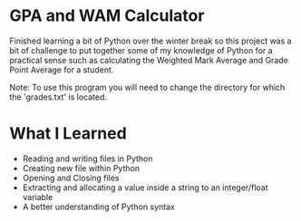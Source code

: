 # GPA and WAM Calculator
Finished learning a bit of Python over the winter break so this project was a bit of challenge to put together some of my knowledge of Python for a practical sense such as calculating the Weighted Mark Average and Grade Point Average for a student. 

Note: To use this program you will need to change the directory for which the 'grades.txt' is located. 

# What I Learned
- Reading and writing files in Python
- Creating new file within Python  
- Opening and Closing files
- Extracting and allocating a value inside a string to an integer/float variable
- A better understanding of Python syntax
